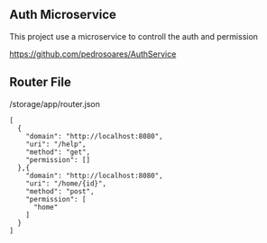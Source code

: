 ## Auth Microservice

This project use a microservice to controll the auth and permission

https://github.com/pedrosoares/AuthService

## Router File

/storage/app/router.json
``` 
[
  {
    "domain": "http://localhost:8080",
    "uri": "/help",
    "method": "get",
    "permission": []
  },{
    "domain": "http://localhost:8080",
    "uri": "/home/{id}",
    "method": "post",
    "permission": [
      "home"
    ]
  }
]
```